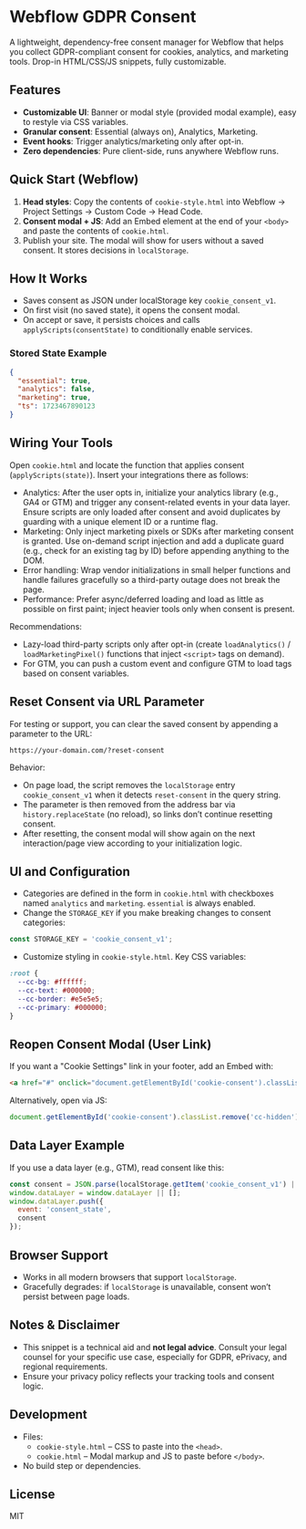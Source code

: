# Webflow GDPR Consent

A lightweight, dependency-free consent manager for Webflow that helps you collect GDPR-compliant consent for cookies, analytics, and marketing tools. Drop-in HTML/CSS/JS snippets, fully customizable.

## Features
- **Customizable UI**: Banner or modal style (provided modal example), easy to restyle via CSS variables.
- **Granular consent**: Essential (always on), Analytics, Marketing.
- **Event hooks**: Trigger analytics/marketing only after opt-in.
- **Zero dependencies**: Pure client-side, runs anywhere Webflow runs.

## Quick Start (Webflow)
1. **Head styles**: Copy the contents of `cookie-style.html` into Webflow → Project Settings → Custom Code → Head Code.
2. **Consent modal + JS**: Add an Embed element at the end of your `<body>` and paste the contents of `cookie.html`.
3. Publish your site. The modal will show for users without a saved consent. It stores decisions in `localStorage`.

## How It Works
- Saves consent as JSON under localStorage key `cookie_consent_v1`.
- On first visit (no saved state), it opens the consent modal.
- On accept or save, it persists choices and calls `applyScripts(consentState)` to conditionally enable services.

### Stored State Example
```json
{
  "essential": true,
  "analytics": false,
  "marketing": true,
  "ts": 1723467890123
}
```

## Wiring Your Tools
Open `cookie.html` and locate the function that applies consent (`applyScripts(state)`). Insert your integrations there as follows:

- Analytics: After the user opts in, initialize your analytics library (e.g., GA4 or GTM) and trigger any consent-related events in your data layer. Ensure scripts are only loaded after consent and avoid duplicates by guarding with a unique element ID or a runtime flag.
- Marketing: Only inject marketing pixels or SDKs after marketing consent is granted. Use on-demand script injection and add a duplicate guard (e.g., check for an existing tag by ID) before appending anything to the DOM.
- Error handling: Wrap vendor initializations in small helper functions and handle failures gracefully so a third-party outage does not break the page.
- Performance: Prefer async/deferred loading and load as little as possible on first paint; inject heavier tools only when consent is present.

Recommendations:
- Lazy-load third-party scripts only after opt-in (create `loadAnalytics()` / `loadMarketingPixel()` functions that inject `<script>` tags on demand).
- For GTM, you can push a custom event and configure GTM to load tags based on consent variables.

## Reset Consent via URL Parameter
For testing or support, you can clear the saved consent by appending a parameter to the URL:

```
https://your-domain.com/?reset-consent
```

Behavior:
- On page load, the script removes the `localStorage` entry `cookie_consent_v1` when it detects `reset-consent` in the query string.
- The parameter is then removed from the address bar via `history.replaceState` (no reload), so links don’t continue resetting consent.
- After resetting, the consent modal will show again on the next interaction/page view according to your initialization logic.

## UI and Configuration
- Categories are defined in the form in `cookie.html` with checkboxes named `analytics` and `marketing`. `essential` is always enabled.
- Change the `STORAGE_KEY` if you make breaking changes to consent categories:

```js
const STORAGE_KEY = 'cookie_consent_v1';
```

- Customize styling in `cookie-style.html`. Key CSS variables:

```css
:root {
  --cc-bg: #ffffff;
  --cc-text: #000000;
  --cc-border: #e5e5e5;
  --cc-primary: #000000;
}
```

## Reopen Consent Modal (User Link)
If you want a "Cookie Settings" link in your footer, add an Embed with:

```html
<a href="#" onclick="document.getElementById('cookie-consent').classList.remove('cc-hidden'); return false;">Cookie Settings</a>
```

Alternatively, open via JS:
```js
document.getElementById('cookie-consent').classList.remove('cc-hidden');
```

## Data Layer Example
If you use a data layer (e.g., GTM), read consent like this:
```js
const consent = JSON.parse(localStorage.getItem('cookie_consent_v1') || '{}');
window.dataLayer = window.dataLayer || [];
window.dataLayer.push({
  event: 'consent_state',
  consent
});
```

## Browser Support
- Works in all modern browsers that support `localStorage`.
- Gracefully degrades: if `localStorage` is unavailable, consent won’t persist between page loads.

## Notes & Disclaimer
- This snippet is a technical aid and **not legal advice**. Consult your legal counsel for your specific use case, especially for GDPR, ePrivacy, and regional requirements.
- Ensure your privacy policy reflects your tracking tools and consent logic.

## Development
- Files:
  - `cookie-style.html` – CSS to paste into the `<head>`.
  - `cookie.html` – Modal markup and JS to paste before `</body>`.
- No build step or dependencies.

## License
MIT
